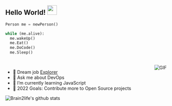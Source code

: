 ## Hello World! <img src="https://raw.githubusercontent.com/iampavangandhi/iampavangandhi/master/gifs/Hi.gif" width="30px"></h2>

```python
Person me = newPerson()

while (me.alive):
  me.wakeUp()
  me.Eat()
  me.DoCode()
  me.Sleep()
```
<br/>

<img align="right" alt="GIF" src="https://media1.tenor.com/images/505ddb5e0b0e8c3e96b66e1469ef47c1/tenor.gif?itemid=4903969" />

- 🔭 Dream job [Explorer](https://cdn.vox-cdn.com/thumbor/2wOap3TfgQDMN6e_oLi7GQ-sV54=/0x0:1858x1246/1400x1050/filters:focal(571x219:867x515):no_upscale()/cdn.vox-cdn.com/uploads/chorus_image/image/65573557/the_martian.0.jpg)
- 💬 Ask me about DevOps
- 🌱 I’m currently learning JavaScript
- 🥅 2022 Goals: Contribute more to Open Source projects


![Brain2life's github stats](https://github-readme-stats.vercel.app/api?username=brain2life&show_icons=true)
